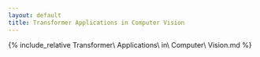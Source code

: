 ```yaml
---
layout: default
title: Transformer Applications in Computer Vision
---
```


{% include_relative Transformer\ Applications\ in\ Computer\ Vision.md %}
